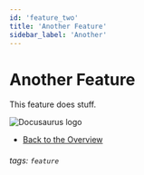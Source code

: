 ```yaml
---
id: 'feature_two'
title: 'Another Feature'
sidebar_label: 'Another'
---
```


#  Another Feature

This feature does stuff. 

![Docusaurus logo](/img/docusaurus.png)

* [Back to the Overview](/docs/feature/feature)

###### tags: `feature`
